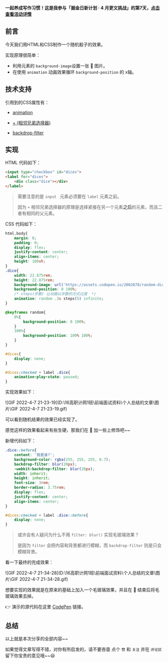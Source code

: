 **一起养成写作习惯！这是我参与「掘金日新计划 · 4 月更文挑战」的第7天，[点击查看活动详情](https://juejin.cn/post/7080800226365145118)**



## 前言

今天我们用HTML和CSS制作一个随机骰子的效果。

实现原理很简单：

- 利用元素的 `background-image`设置一张​ :game_die: 图片。
- 在使用 `animation` 动画效果循环 `background-position` 的 x轴。



## 技术支持

引用到的CSS属性有：

- [animation](https://developer.mozilla.org/zh-CN/docs/Web/CSS/animation)
- [+ (相邻兄弟选择器)](https://developer.mozilla.org/zh-CN/docs/Web/CSS/Adjacent_sibling_combinator)

- [backdrop-filter](https://developer.mozilla.org/zh-CN/docs/Web/CSS/backdrop-filter)



## 实现

HTML 代码如下：

```html
<input type="checkbox" id="dices">
<label for="dices">
    <div class="dice"></div>
</label>
```

> 需要注意的是 `input ` 元素必须要在 `label` 元素之前。
>
> 因为 `+` 相邻兄弟选择器的原理是选择紧接在另一个元素**之后**的元素，而且二者有相同的父元素。



CSS 代码如下：

```css
html,body{
    margin: 0;
    padding: 0;
    display: flex;
    justify-content: center;
    align-items: center;
    height: 100vh;
}
.dice{
    width: 22.875rem;
    height: 22.875rem;
    background-image: url('https://assets.codepen.io/2002878/random-dice.png');
    background-position: 0 100%;
    /* steps(步数) 让动画以步数的方式过渡  */
    animation: random .3s steps(5) infinite;
}

@keyframes random{
    0%{
        background-position: 0 100%;
    }
    100%{
        background-position: 100% 100%;
    }
}

#dices{
    display: none;
}

#dices:checked + label .dice{
    animation-play-state: paused;
}
```



实现效果如下：

![GIF 2022-4-7 21-23-19](D:\16高职计网1班\前端面试资料\个人总结的文章\图片\GIF 2022-4-7 21-23-19.gif)



可以看到随机结果的效果已经实现了。

感觉这样的效果看起来有些生硬，那我们在​ :game_die: 加一些上修饰吧~~

新增代码如下：

```css
.dice::before{
    content: '我是谁?';
    background-color: rgba(255, 255, 255, 0.7);
    backdrop-filter: blur(20px);
    -webkit-backdrop-filter: blur(20px);
    width: inherit;
    height: inherit;
    font-size: 3rem;
    border-radius: 3.75rem;
    display: flex;
    justify-content: center;
    align-items: center;
}

#dices:checked + label .dice::before{
    display: none;
}
```

> 或许会有人疑问为什么不用 `filter: blur()` 实现毛玻璃效果？
>
> 是因为 `filter` 会把内容和背景都进行模糊，而 `backdrop-filter` 则是只会模糊背景。



看一下最终的完成效果：

![GIF 2022-4-7 21-34-28](D:\16高职计网1班\前端面试资料\个人总结的文章\图片\GIF 2022-4-7 21-34-28.gif)



想要实现的效果就是在原来的基础上加入一个毛玻璃效果，并且在 :game_die: 结束后将毛玻璃效果去掉。

:point_right: 演示的源代码在这里 [CodePen](https://codepen.io/jackbrens/pen/LYedBKx) 链接。



## 总结

以上就是本次分享的全部内容~~

如果觉得文章写得不错，对你有所启发的，请不要吝啬 点个 `赞` 和 `关注` 并在 `评论区` 留下你宝贵的意见哦~~😃